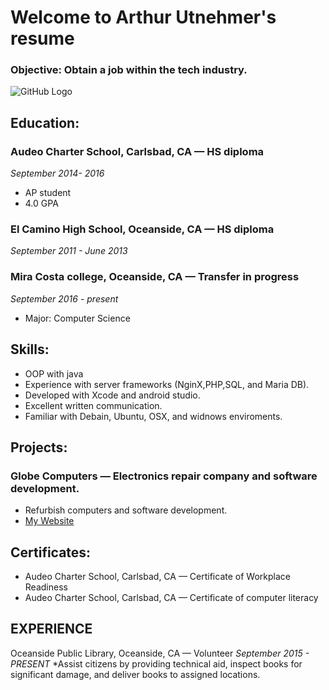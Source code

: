 # Welcome to Arthur Utnehmer's resume
### Objective: Obtain a job within the tech industry.
![GitHub Logo](https://media.licdn.com/dms/image/C5603AQFDDlsLgVkqJQ/profile-displayphoto-shrink_200_200/0?e=1542240000&v=beta&t=RynAYRTfHFktw_jcayMX5OvePcrtytBAE7AwsWbtgfI)

## Education:

### Audeo Charter School, Carlsbad, CA — HS diploma
_September 2014- 2016_
* AP student
* 4.0 GPA

### El Camino High School, Oceanside, CA — HS diploma 
*September 2011 - June 2013*

### Mira Costa college, Oceanside, CA — Transfer in progress 
*September 2016 - present*
* Major: Computer Science


## Skills:
* OOP with java
* Experience with server frameworks (NginX,PHP,SQL, and Maria DB).
* Developed with Xcode and android studio.
* Excellent written communication.  
* Familiar with Debain, Ubuntu, OSX, and widnows enviroments. 


## Projects:
### Globe Computers — Electronics repair company and software development.
* Refurbish computers and software development.
* [My Website](http://globecomputers.ml/)


## Certificates:
* Audeo Charter School, Carlsbad, CA — Certificate of Workplace Readiness
* Audeo Charter School, Carlsbad, CA — Certificate of computer literacy

## EXPERIENCE
Oceanside Public Library, Oceanside, CA — Volunteer
_September 2015 - PRESENT_
*Assist citizens by providing technical aid, inspect books for significant damage, and deliver books to assigned locations.

 
